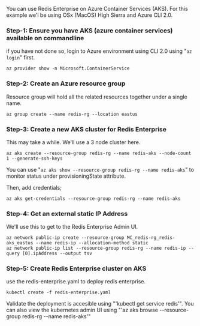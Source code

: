 You can use Redis Enterprise on Azure Container Services (AKS). For this example we'l be using OSx (MacOS) High Sierra and Azure CLI 2.0.

### Step-1: Ensure you have AKS (azure container services) available on commandline
if you have not done so, login to Azure environment using CLI 2.0 using "`az login`" first.
```
az provider show -n Microsoft.ContainerService
```

### Step-2: Create an Azure resource group
Resource group will hold all the related resources together under a single name. 
```
az group create --name redis-rg --location eastus
```

### Step-3: Create a new AKS cluster for Redis Enterprise
This may take a while. We'll use a 3 node cluster here.
```
az aks create --resource-group redis-rg --name redis-aks --node-count 1 --generate-ssh-keys
```
You can use "`az aks show --resource-group redis-rg --name redis-aks`" to monitor status under provisioningState attribute. 

Then, add credentials;
```
az aks get-credentials --resource-group redis-rg --name redis-aks
```

### Step-4: Get an external static IP Address
We'll use this to get to the Redis Enterprise Admin UI.
```
az network public-ip create --resource-group MC_redis-rg_redis-aks_eastus --name redis-ip --allocation-method static
az network public-ip list --resource-group redis-rg --name redis-ip --query [0].ipAddress --output tsv
```

### Step-5: Create Redis Enterprise cluster on AKS
use the redis-enterprise.yaml to deploy redis enterprise.
```
kubectl create -f redis-enterprise.yaml
```

Validate the deployment is accesible using "'kubectl get service redis'". You can also view the kubernetes admin UI using "'az aks browse --resource-group redis-rg --name redis-aks'"

